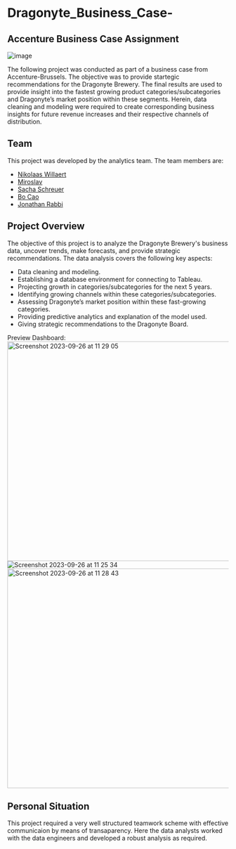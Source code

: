 # Dragonyte_Business_Case-

## Accenture Business Case Assignment


![image](https://github.com/Mourad-Amj/Dragonyte_project/assets/57298106/f6b422c8-b999-4b67-9fbd-83e68cab2c2f)

The following project was conducted as part of a business case from Accenture-Brussels. The objective was to provide startegic recommendations for the Dragonyte Brewery. The final results are used to provide insight into the fastest growing product categories/subcategories and Dragonyte’s market position within these segments. Herein, data cleaning and modeling were required to create corresponding business insights for future revenue increases and their respective channels of distribution.

## Team

This project was developed by the analytics team. The team members are:

* [Nikolaas Willaert](https://github.com/nikolaaswillaert)
* [Miroslav](https://github.com/prongx)
* [Sacha Schreuer]((https://github.com/sachinovitch))
* [Bo Cao](https://github.com/Spike815)
* [Jonathan Rabbi](https://github.com/JonathanRabbi)


## Project Overview

The objective of this project is to analyze the Dragonyte Brewery's business data, uncover trends, make forecasts, and provide strategic recommendations. The data analysis covers the following key aspects:

* Data cleaning and modeling.
* Establishing a database environment for connecting to Tableau.
* Projecting growth in categories/subcategories for the next 5 years.
* Identifying growing channels within these categories/subcategories.
* Assessing Dragonyte’s market position within these fast-growing categories.
* Providing predictive analytics and explanation of the model used.
* Giving strategic recommendations to the Dragonyte Board.

Preview Dashboard:
<img width="985" alt="Screenshot 2023-09-26 at 11 29 05" src="https://github.com/JonathanRabbi/Dragonyte_Business_Case-/assets/135423708/e312bcb6-7d3b-471f-af09-d56c3048a20e" width="300" height="500">
![Screenshot 2023-09-26 at 11 25 34](https://github.com/JonathanRabbi/Dragonyte_Business_Case-/assets/135423708/82f2cdbb-d9a9-4733-8c9d-f6c00a07b8af)
<img width="999" alt="Screenshot 2023-09-26 at 11 28 43" src="https://github.com/JonathanRabbi/Dragonyte_Business_Case-/assets/135423708/45d3f138-06b3-49d0-9735-75c552efcd2e" width="300" height="500">




## Personal Situation
This project required a very well structured teamwork scheme with effective communicaion by means of transaparency. Here the data analysts worked with the data engineers and developed a robust analysis as required.
